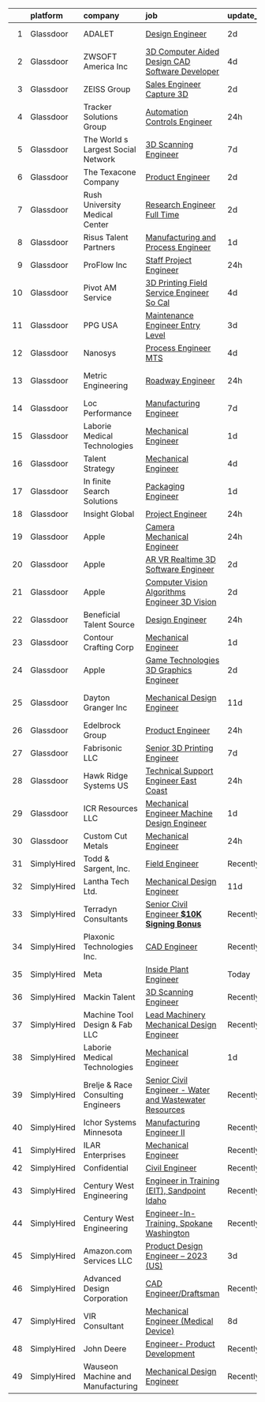 

|    | platform    | company                            | job                                                                                                                                                                                                                                                                                                                                                                                                                                                                                                                                                                                                                                                                                                                                                                                                                                                                                                                                                                                                                                                                                                                                                                                                                                                                                                                                                                                 | update_time   | location             |
|---:|:------------|:-----------------------------------|:------------------------------------------------------------------------------------------------------------------------------------------------------------------------------------------------------------------------------------------------------------------------------------------------------------------------------------------------------------------------------------------------------------------------------------------------------------------------------------------------------------------------------------------------------------------------------------------------------------------------------------------------------------------------------------------------------------------------------------------------------------------------------------------------------------------------------------------------------------------------------------------------------------------------------------------------------------------------------------------------------------------------------------------------------------------------------------------------------------------------------------------------------------------------------------------------------------------------------------------------------------------------------------------------------------------------------------------------------------------------------------|:--------------|:---------------------|
|  1 | Glassdoor   | ADALET                             | [Design Engineer](https://www.glassdoor.com/partner/jobListing.htm?pos=103&ao=1110586&s=58&guid=000001824de652c5adf1db76c1d7fee7&src=GD_JOB_AD&t=SR&vt=w&ea=1&cs=1_0b4ed97e&cb=1659164316787&jobListingId=1008033360708&cpc=C0B823A4600C5955&jrtk=3-0-1g96ucknmi15h801-1g96ucko721a6000-265ec4278ea14f18--6NYlbfkN0CYQsA-nkFEgn4Gd9G2GxgfscHFGOqn1cibGda4cY8TK0o-_KwvGXWom3CkytvT6Lxa3b01h_Um3QtrroBQvpOho7lWCp3VrtXLILujhrHrbmLF3rdBTH9Asi08IR7fs_iW9mCLp9xC2-87PMznPA1tznHhVWRtjgieNyJx6-Hb-cbLTalsqBYAhQS-8kqDswAcmxPBXTQcbWl7E-9KHC6zQ9uEVJibntJyd7-0oyXfoUo6YdBwWRhgA51Cq4guSlSJTXCxC0ecmq6vCnE09Zi71XFSI7Un2bm_TSQADn98s6Fe8mclsf4ZM8BXMc8myAYROGjQkj0MfpGWpfkvlF03pFAOrYDfvzBy5im2kKEZzspLHCwQ9ja9IxZFzKzy8q67_vENAhcInuIMzoV4Ivie5yq6xfHyuSHL7OjBQG8oW0zqGQlVSHWJUa2JzV4CDwP-AhKLxLb9rslqhbs5RXDNLm_Z-LxxIkrLzlCFumGH14rTQbq5zaaK9ExokrK3_oGcE3VFJp72JQ%3D%3D)                                                                                                                                                                                                                                                                                                                                                                                                                                                                                                              | 2d            | Cleveland, OH        |
|  2 | Glassdoor   | ZWSOFT America Inc                 | [3D Computer Aided Design  CAD  Software Developer](https://www.glassdoor.com/partner/jobListing.htm?pos=101&ao=1110586&s=58&guid=000001824de652c5adf1db76c1d7fee7&src=GD_JOB_AD&t=SR&vt=w&ea=1&cs=1_e17e82a7&cb=1659164316786&jobListingId=1008028413603&cpc=F4185FC643A1AEFB&jrtk=3-0-1g96ucknmi15h801-1g96ucko721a6000-7cfc9b44e995e1c8--6NYlbfkN0Al--CnnRAAemIt_jfh57jxz0oZUFSmuvBQtr16jS88RRLe8Ac7oVcsiyg-vicHt85WlGgMjQ3jT_JXQEFEJM2J6WbHKirNqK3Z481xKc2l-WsEBEiFHTKZzwi3TM2D5oDtmy1YCJtTLM5VPw8FD8ycXz93Nw6WVEOhwseukaqVqFM4pURWTwlnC0FcXcD6Ew-oRn_cufm8_nrYkLMww9enUHboet5P5SWl_NZvfULchHPVn1C3fc_4ggHCwx6xKjQ6m3YEUoVLDyXX2uirBnrB0BplVaLek5y4mzYUkdrehR3iCcmOdIp0FEqhtd7xC5MJ4dJloxEmVuEUDxpYlThVq_26ELg6a0yX04Mc80iiN9Dnald99CG0r99R_S-FgqNAgGBISM6iMB9FZhORJebed0JJJbW5Fevp2UMM29JulmLV4oKkA7LI_fzzw0bYdnzDS2qy6DyDDFbXhf-BSWGgbIs8QBaMSsBfVKyPkCsRN-dFKaF9Rj9D5ZPHTAvBgpmAVtbi1AlqBFq-WuVIxxBbXalKpJdOwkN63N4op_WVIA%3D%3D)                                                                                                                                                                                                                                                                                                                                                                                                                                            | 4d            | Melbourne, FL        |
|  3 | Glassdoor   | ZEISS Group                        | [Sales Engineer  Capture 3D](https://www.glassdoor.com/partner/jobListing.htm?pos=104&ao=1110586&s=58&guid=000001824de652c5adf1db76c1d7fee7&src=GD_JOB_AD&t=SR&vt=w&ea=1&cs=1_17b79962&cb=1659164316787&jobListingId=1008033016346&cpc=BCE4811A78D39AF3&jrtk=3-0-1g96ucknmi15h801-1g96ucko721a6000-c7a11ab751d2be88--6NYlbfkN0ABwDUVlT3Pw5qAnq35jQOIcsB_LA26JxM8HdsefTKsTXm_DZ5EExO6OXbcyEoywHf2hanMuYuo4_RLiESn8qYw1FSJtETbY_c0ai1caLk03Meli60Nk1jXNL7JFePVqv8iKrpbyFZLFop36Jk_8NHZnqyvKAd0P8Af4BLibzFsw6_uXbfiTXUDe4H7AzRcQOUyL7UV-vF68gxVIQfM8TrAFdpgpn-tu5wulb5RN_tZdHTivFFZ3mHvaZddRqxMwabTSmvzds4vo5Z6Cjb0PZ5mfaRNYEq5KAtLukUBCU00is2bGvLnkjB-JEYCtkZ6Q1vUe2iIhumUs6SAyNYOlIn-r0sdELBoZtlM7X5J-csxiiLSYNPftdeCoUrfggharPbfreYysgYi5w-HEoEBUFqrIBJdCTQ6n4MiHlj3YTeptxeu4CTu0oWfIk8D0TlxCZ6MumlC1WQDjxmQPeutXjW9Wl-za2PohQcwK3R1IdAw0Wg_irUmPihSLISrE7ckprcQk1G1oMSjLg%3D%3D)                                                                                                                                                                                                                                                                                                                                                                                                                                                                                                   | 2d            | Farmington Hills, MI |
|  4 | Glassdoor   | Tracker Solutions Group            | [Automation Controls Engineer](https://www.glassdoor.com/partner/jobListing.htm?pos=105&ao=1110586&s=58&guid=000001824de652c5adf1db76c1d7fee7&src=GD_JOB_AD&t=SR&vt=w&ea=1&cs=1_2a4b620b&cb=1659164316787&jobListingId=1008038317462&cpc=4E9467AEE1271D89&jrtk=3-0-1g96ucknmi15h801-1g96ucko721a6000-f045efc8972f1fa2--6NYlbfkN0APToHrk7ILONyRglvlT3LJMO76dZGJsKlG8WQjsY8Cq8sfDFa7YMJqlgennNp7qssODOepK27GOMMKK3et8NLgGs9TVzPYVBG9yGo3oDB-O7pqPotYBmXy9G7CZU4jvi-LelBgG8vVoDhJNUn4MGNDOf1P7Tq662bzXIxM-KncPqLTxNTMEkDKJhL8mDXtueunIkaBJwCyfGeND35hjmEJ6hsMLC81MVNwIoHBTfh866xmuKHzIPYzsgArTIgLhHpl-D7uaCEh393PlHI5GDuX-_t2FYhUc3tjX2xcfESBdQlHADPYfGf5B81Q2LzAmUpypHfdqjDqitaLpRz1OH7i5L-MJ0Ef5K0Dd1rz14iydR4VGG9l_PWkLhLmDVOugUj44v-cmyhRjpJe2mZuPntD7q298_1JEp8UTb_Edi-kWA3PYdY2Vd8r1Zi-XcBdSLloJfSn2vf2R7_YIzESLzXgnuyFUKzGqr2z1JlN_AfiyCuuUt7sJyp0ft5uCo5DDnxlJMPKT3AxqA%3D%3D)                                                                                                                                                                                                                                                                                                                                                                                                                                                                                                 | 24h           | Salt Lake City, UT   |
|  5 | Glassdoor   | The World s Largest Social Network | [3D Scanning Engineer](https://www.glassdoor.com/partner/jobListing.htm?pos=119&ao=1110586&s=58&guid=000001824de652c5adf1db76c1d7fee7&src=GD_JOB_AD&t=SR&vt=w&ea=1&cs=1_baa65942&cb=1659164316789&jobListingId=1008023065822&cpc=56C4EA4A1A191A49&jrtk=3-0-1g96ucknmi15h801-1g96ucko721a6000-6cc435a87c3c0daa--6NYlbfkN0DSgjPPcnEdvoK3uuxfISLALE6pB1FR7YSHOr_tSg5_QCn410VK5Ds4bQGcKtrI54-q8qVHujwhabOBMEwColblpMh60w1VfBCAce9Kr7eBQmkpmn9ksFk8463gmd_nmXw6lC45-sRD_aQlpglFWkf6yPchBxtg6qW3R5odXHDvquYim2hDaLn7otaYFYClCHzNGwSRqQHevYJptRa3P3BTDz3rdwjijyXBkwfMrCCuRTY-EFyooFGFq5Uh8de7ODOwqhoJTNy75SyRH8NLDFptMvX_6-V59uGi2nsJs2gQf28dAsA839pY75cc2kLeisZi4vUuVd1qt_bPnfHgrdtKggAgpX5SZpZnJd9AJGuSmv0JyVAkIJWPl6XxPeoFY_Pk6bsbvLGjeP99_fuTDlkYiatYKftNlU82aIai434I5zOj3zYPg3fWkamxqetnu-zT-aFNubyzB_jwW1FCUQ8r-oxVQ7TQjgZgvGrkVmg2qtpN8xhthdPs99_fK-OEBaJcb0fPVpNV1LjHVlybse-rLqPkDpUOhyjPHGKbOTpMn8bO81bweXNjt879lb7_WaRv8c_d6Z4BkQ%3D%3D)                                                                                                                                                                                                                                                                                                                                                                                                                                         | 7d            | Redmond, WA          |
|  6 | Glassdoor   | The Texacone Company               | [Product Engineer](https://www.glassdoor.com/partner/jobListing.htm?pos=115&ao=1110586&s=58&guid=000001824de652c5adf1db76c1d7fee7&src=GD_JOB_AD&t=SR&vt=w&ea=1&cs=1_1d4e5833&cb=1659164316788&jobListingId=1008032851549&cpc=6BBECBC74F3AC36E&jrtk=3-0-1g96ucknmi15h801-1g96ucko721a6000-87a2b99ad9982fd7--6NYlbfkN0Dx3r3E47sSe5bB3PIy1uzBZvlB7xy2NhfhZMlxQTsxrEt812ZvUaCFULztiUu9atnSYkxPWu4yDso7a6ZEAzzJMpAEAR53_YgTvtz8sNal69uSdeWt-HwtTZDGXjCCKq_ZCcB-dBfBOnmGbMaiL2NRoD_T2td67QdfNxsEBFuhR1riF-pMqEUi2f3Zu-IN3PzlEwP3RFMk_7mPRj5wQswve5wS7r0145NRjKzc434pOaAEBnWQU8E0VfuynRZKtcT64TW897QWuuHgPw4y-OA9rPwwm4M7rwxl8zrNV25NB0rwo5mGBwyGim_D0lZihbYCxE8tQdcj7vAUZ_MaHLVpxiUtfZ4heOwKWIXBBG27Z-XBTorf-UAWiZUOnRCBdnqw0liTFRdH5Ir8bJryQPn9VTLr5k6WpHoEZv4mKo6fbvjWFFbds22H1LgjvEg2wJi9vAThCFmdMJiaK6_-P19CIf9BL0ba6Tp7LBiPYjiloqOWd_BYM_wE)                                                                                                                                                                                                                                                                                                                                                                                                                                                                                                                                         | 2d            | Mesquite, TX         |
|  7 | Glassdoor   | Rush University Medical Center     | [Research Engineer   Full Time](https://www.glassdoor.com/partner/jobListing.htm?pos=127&ao=1110586&s=58&guid=000001824de652c5adf1db76c1d7fee7&src=GD_JOB_AD&t=SR&vt=w&cs=1_d54fdf21&cb=1659164316790&jobListingId=1008032487362&cpc=F41FEAB56D215062&jrtk=3-0-1g96ucknmi15h801-1g96ucko721a6000-544c5c0098c528f1--6NYlbfkN0CeQENVeD1xb-pVmNrGCMDp_MMlBtAVJorIuP3ubVomLirrlbAWFdyffA6xXgTbWpWaEjrmCXTYOAlVSZKNAnkQhqYjYCxW5C0VU6sl-s1UnjD3sGZdLnF2ebSnax6ExsXUNrZXoiqPtr7jyTaH0AR3KuU66xYAMItdMtqriEvmKPoeS743KzPmeV3CEuISoJvAlI471nIgfyqxZ7LYoilso3K7Xa0O_NHrHnid_65ZZ8xFhb-4hAR8I-OB-_73_oss_iO-8EQHSzYGrY0xrId-xdqL_Y5q6fYuY-iZcXFbJIhptxWKxiF65ezq6V0I00oUbBp2tvohiXBQ2InTH0bsxMS_3sO5tRArnY-IsQ2vvWnFx2Jass1dlSchUUkJZhZVJufuFmDVhk5DidShAYkntsNYEoN2HaumOpYwonT7OfbW_h_KZyIcII8EaPR--tIloa9trZnJ1kCf-c7_0TzYJeo8VAiOlwLizvbueS9VnJvunF4GnB782JzFghFnzvskIlOYwaq9tfQmu3fXPxLalrsvu8CAFNJ4wBdhF3IcRxYdERKF4LiZZEcyx-Web10EkWJv51ZOJQl96GEecYWqdPfPfzpg2oN-pmI8bzjsnc6RChy-zyORpz59tpwQtr4pRWgksNCd7ul9AwAqTh1PjR4siS_Yu3E0_1kD-f7ld78qoZJVEspn7O3borku4zueGa0VnXlQRcTlsXSsl9SluKZcxJjEI71XZAmM9jnuybQ9-PhHJDWYyysbOOaYvJuM7rsr4BTaydGLEOpAXrhBZVWeZXNPQC-I6p7b_4wtOvL2DVPzxnjSXX2MKVbXva8RIDl8O4shiDzpBcWa2UaiB2b9oJIKlUvLUEo3j4RkJgb0D6Lb-X2I2LKO4BGk2USeYZUliZ6wQwte-O-7haIM)                                                                                                 | 2d            | Chicago, IL          |
|  8 | Glassdoor   | Risus Talent Partners              | [Manufacturing and Process Engineer](https://www.glassdoor.com/partner/jobListing.htm?pos=125&ao=1110586&s=58&guid=000001824de652c5adf1db76c1d7fee7&src=GD_JOB_AD&t=SR&vt=w&ea=1&cs=1_9630bd42&cb=1659164316790&jobListingId=1008035848690&cpc=BAB9AA3F436D8911&jrtk=3-0-1g96ucknmi15h801-1g96ucko721a6000-aa2604325e2a1e76--6NYlbfkN0CHnyyJFIsURLvOQKng8_kyBkAGTJlrUexoetxm0DHEUwd_MYjpGsZql7ZTxQrqZFvoXp-ruLfvgYt_-PV1lX8uQISQrc4-pcCjwkeMVk4Nlg_99u3f8B9NEHSuQpUu_hoqdY6_lKPZosCV4xGIUQisMXTVIFjgU0p0T9iBDH1PLURyWUeUzTMUJkORnJalB6jzhj3Q3Rt5oLTjtwFq9n3JFscEFOlkJhdZb7WzkjGtH6-86OskrgcAMjjvmfcxQ0XdfVxbEa8P1ld5f5qhY68q9ERjz6uCI3VMvg1v_eO8wmQ77WD8rtMhm1zFpyuZN95zTZ6I8unvY3lJchgePW1avzIbWnjnsyKlsa7HA__C8KU3niJhGNpaPprjbytb0WkemYpRU9EFs0UnGhORNmYQwmH36Ty16MiCzpJiSiFT8UfFKEOuWtB3KP8lPf2p5vh6WBgDijSMl5S7aImaB6tXcnKUu3QbhJvcJkQueon6iBCND2fSywZf9B1iX1HJM_ffdq75ft4mrA%3D%3D)                                                                                                                                                                                                                                                                                                                                                                                                                                                                                           | 1d            | Riverside, CA        |
|  9 | Glassdoor   | ProFlow  Inc                       | [Staff Project Engineer](https://www.glassdoor.com/partner/jobListing.htm?pos=108&ao=1110586&s=58&guid=000001824de652c5adf1db76c1d7fee7&src=GD_JOB_AD&t=SR&vt=w&ea=1&cs=1_c547a286&cb=1659164316787&jobListingId=1008038181525&cpc=01C0F35AFA5AA31B&jrtk=3-0-1g96ucknmi15h801-1g96ucko721a6000-4f6b31b77e9442d9--6NYlbfkN0ACu_hgM4mYOpGjE6TXudS1eLEYdlotK5aSiNrSIRlNjrOhnyvEHI4wUtKGMjhJ_VA4qszTA2OIF2D5o-LxQeOUfeVAR5mBz1IUAmfWnUOnzc3MgG85KdQF12sltYxm_tQPgDr1AJYMBd28NN1rAFGi8aYj4Bbn4i4aBBTTn4lP4cFXVg97_i9XKJzX1PRAar-owR5McLEUwV7P7lCZ642S5X-b0v2qtcosxh9OL4NGPGAV6I-O3Ohm8wokJjMuLI4-S8gcOsHZaxAfZdBoq9ozss3qPkISzWeo7SxkRUsSpZecNDzUPpK3Jr9vnYYh2SNrFr6jhdJoMYojviYtD2XEDZhlU4UTXUHvfNSOXUEUTKqRwu0GeLPbnEr5B9ERRleiPOFhctFRO-7lkiJYn6BE4wf0ixRjPWDlZM53YlcTCgLGXPKxkxOKH0QzTKHK117FCQJM_ZgmiB6PzAqqylKuaoZ8ezhekjcKuo7hrWfTsgUNgl8RyaxvcuhZ4R9PP4bM5dTiWR4i4g%3D%3D)                                                                                                                                                                                                                                                                                                                                                                                                                                                                                                       | 24h           | North Haven, CT      |
| 10 | Glassdoor   | Pivot AM Service                   | [3D Printing Field Service Engineer   So Cal](https://www.glassdoor.com/partner/jobListing.htm?pos=107&ao=1110586&s=58&guid=000001824de652c5adf1db76c1d7fee7&src=GD_JOB_AD&t=SR&vt=w&ea=1&cs=1_6cebf36d&cb=1659164316787&jobListingId=1008028211108&cpc=022796DF6CE1C9E6&jrtk=3-0-1g96ucknmi15h801-1g96ucko721a6000-d56e19ebf4c2b80f--6NYlbfkN0CbX9TDMZUUYUADwaBp8_hVx-p1QOZgnaSDYdV2Hdg3hY3eGVBGJZy7o9qRa1EpFzqspJ2n1WVgzAYJyctEqTfv9C4rL6ggNyCrst5sCpwQQsQa89rZGukuYe4HlIM7j-fCrY2_LgGLKRZADKihUeHHBQ57eR-9eaBZK-eik2bBB6bchrqW9XhBfB7c77g2R0ZgHzpNBrMAiSRrfvlShs3C95Ai1b6N1KibSrt-h2TH87GsgPqsxLqbshQ0kgfHT6ryA7UnahwLKP-DNlfA6JTdDZVbt7AbkVWhWubvk2CLpiOeUGXxRnFyo2yxeUjhoqmS8ArQ8Zt85aI3FT-JDIrUL184wvZFCl7jTnpHg7DLIZGHUR_oJzBcgHl3XXRBCjk9TmGiui8g3ZYwOn3e9D7Qb2vnHbRc_iSl-GiI--RvDqAZ9KIC8bh-lJjPOQMdRZL0gg2evzK-dMy8lNwrCqK7EeNg51bNK-ylJohNfpNIPOTk1Xfn8-AFZDPBeS5vO5vcFv7hVS_C3ebgBNgX_0S2qyN9_NM-bfk%3D)                                                                                                                                                                                                                                                                                                                                                                                                                                                                | 4d            | California           |
| 11 | Glassdoor   | PPG   USA                          | [Maintenance Engineer   Entry Level](https://www.glassdoor.com/partner/jobListing.htm?pos=123&ao=1110586&s=58&guid=000001824de652c5adf1db76c1d7fee7&src=GD_JOB_AD&t=SR&vt=w&cs=1_aa897d6a&cb=1659164316790&jobListingId=1008031968937&cpc=F41FEAB56D215062&jrtk=3-0-1g96ucknmi15h801-1g96ucko721a6000-1abbeb293c7129c6--6NYlbfkN0BuW-4uMiXQtWOSCg7sCKb3uyohF5uGn81NN-eD-IEXAVYXzNK44Beog2dYhBJeLT0TYgfaEF-loYzWmmwFCTNVesg1bDahDEoP6P_NmmF5EnM1d6W4Fjh--4D6y8JgPw2dYtof0aiuUkwCfiYUlt0Q35c_yw-2EFLvIrgJMtXbKdFQdG4WSIbm_MLQpqGRCSeAu7PeubqCV9LjaW-baijAuRugmPCCKNZTmUCXQJAFubcsfI9Dw8nt7AEoy_8iAxI0O0kxSs9lTdk-7SfNoZkXZKKqdnlLmq-KHgAuYM6LUfjgvXHlPSFRwb9dekp9nGFYC2S-ICZ9n1pBVOb43VWibdaQEOZCMtwkK9SAlzGEoX-cfI_2J10EzwMJy7SxLovRID88JkKHA3oK3RDSWxCDJhX-2HU3KdAxtqQaWYi430l89Qv3LJ8LPZNhQy7pSR2siAAE7pkVIynSX1Tq0GObKbbq8pMPrHe93AQSYsnazvBZIJWQy8oxNUC6lRJmFFfQ71g2IwrgWtk8Imaz9vYRzSTN0jYkemvTHvzc6ocPbHUG1dS2Sy3dnZ0hwh2l5ZPLDVrbqer9ccepSJz7KAAFTcFjGIqF3QtXhXE9B_2KsjC1yZirD2PnK1q32R3Nq65UjTVpaF2VfwoSEyo8t9htoeX88LgljvDq6N1jjb_BUEQirpb10Zdsd3P6hqnhBlBYeSuuNh7tKnE1v-o3QaE7Ikn0gGAfTv4%3D)                                                                                                                                                                                                                                                                              | 3d            | Grand Prairie, TX    |
| 12 | Glassdoor   | Nanosys                            | [Process Engineer  MTS ](https://www.glassdoor.com/partner/jobListing.htm?pos=113&ao=1110586&s=58&guid=000001824de652c5adf1db76c1d7fee7&src=GD_JOB_AD&t=SR&vt=w&ea=1&cs=1_0b921d1d&cb=1659164316788&jobListingId=1008028603019&cpc=87A0A889578C8297&jrtk=3-0-1g96ucknmi15h801-1g96ucko721a6000-186185b2c97b8361--6NYlbfkN0D5EoDI19pzLD_ZoAvoqM1-O9qeTV9KvYbDAr1-bMzVcQf2IFddxPxdrEziz4LuDaiIcfRoBU0tmBQuLQhj5xDMLXhTbKn3Z4Kjle6pS0DvF1aTvxNaIvkmpqC9qQVEb7yf3Y5jFj839j7KTUU5Z0-pTZ1fPTr2hM33R3AMVFgy3ZE-0oRs301dp1JJqnGPDrB03QT3tTr3KOpIZs9K1QcnN68oh6aWA_DCd-bpi5nkPn8M4YAOYbCRV70by5viFThNt-V8I_WfNLtS8miUNFdzNS6U1mj1y-lQx3RvYXmkdzq2f-Wr_YZbR2TCiXTzS3kJ0y1LFis-VdbsaL0RvG2GktVApbm055eED9jWq4m06YCGr4KiLUokqJE92kc5rtuen0xsMSo2rNy0aXvWJQLegaX9h67hKXukoaoTs4L-BgY-EDKXajNZuJla-kREYP3xHwFERq0WCU5i_NuzV7k6mTSrnQY-p9Y1vLlRjXQd4F6ksd0JHhjGV3sCKPH_tvU%3D)                                                                                                                                                                                                                                                                                                                                                                                                                                                                                                                     | 4d            | Sunnyvale, CA        |
| 13 | Glassdoor   | Metric Engineering                 | [Roadway Engineer](https://www.glassdoor.com/partner/jobListing.htm?pos=114&ao=1110586&s=58&guid=000001824de652c5adf1db76c1d7fee7&src=GD_JOB_AD&t=SR&vt=w&cs=1_8fc5900d&cb=1659164316788&jobListingId=1008037753836&cpc=A0032DE20586B9BD&jrtk=3-0-1g96ucknmi15h801-1g96ucko721a6000-bb5bb480fc1d7e8c--6NYlbfkN0DidxVwgmOe-ABwagrwZJDiR9WGDyPDKLtKUy7pDlbvGqfu7kTIgyxCz8c2hkO5IO_O4hD6XrCO-4xXJN_vrLBKiGkvtXFdPz7x9GyL4wv2VN14zyG8-1DK7pnBGP1NnHDNOFXC3xpoLTrPat5icpzEVNS8-ersYz_UFgIV68HOaqnJhYlIAHEztekNWBNZi6Z9y0BeGXTGSjqLy19WbutcBeNrgIxZnrWr_4Us-qOIs6tWgvwWrNZxCgja-Tu-iMtUPDzw2u9SxiojCyMYSb02RK3eFw-vWtZt42FR82iWNVLZ0-WIrPVoxAfzzoGjUiaDgaYC3ZOpSBYSjHKb6NPCCA2CTViBgNeNFf7AJ-_Jq75XQN3BdGZhZGYtqHSugVVNmqGv9xKFWSeptHcGZkMOPkGvC41tS36c5OlNkvSMy_66WC2PAbYU_jh7PP_GrKtUBEwKhkW-CEngVeYX4pWOA3fAWA-yFXOwPHI9LXXO7jsmzuforpAuTyO9dvfdrkRPZPg9b3EJ-wDZta_3TybhPnRKo9ckb5vl8o7lHheVdaC0BfYIaqwDm44ybSgi1N4%3D)                                                                                                                                                                                                                                                                                                                                                                                                                                                                | 24h           | Fort Lauderdale, FL  |
| 14 | Glassdoor   | Loc Performance                    | [Manufacturing Engineer](https://www.glassdoor.com/partner/jobListing.htm?pos=122&ao=1110586&s=58&guid=000001824de652c5adf1db76c1d7fee7&src=GD_JOB_AD&t=SR&vt=w&ea=1&cs=1_38dc3bac&cb=1659164316790&jobListingId=1008023126899&cpc=A0637F14311B9419&jrtk=3-0-1g96ucknmi15h801-1g96ucko721a6000-6a31b31c0fb993ba--6NYlbfkN0CXFzX8TmKuW4EePu0vduPlIFChs1HDn4_oIKIQo6j86gDIp71zCryASVzwQZSGTGHpRkJYQfpH16EIY316tj9Igdi07TxojzbGrZ2v0BeQGW4Im3DTAGKUq8BLUCohxq3jgzQ9sQvGjXQbEqkG6bYrF1zq_uzsCMF6ptsmgysRT8XFHREWTwuiz9yNXK8IxT7_XHVQVABmUpuD10_7obcLU6FfXes5ohHFacpTc97IJGoxBXF6TcY5w-U9k8UiTWPXtW-P4H4xhfJHRdUd-mvFfEIkkEJkcnJzbmCzrzxnQS7o66PB6E2EWR996b1CXtgPzurfrZyKO3aS4qCGSMS8HN8lp4yxv208t7BqfouEHxG5ySHhDXm9Ju0ZNPwYTAyHpxKXu4MYad2I4Ye_SU21Rd2GLcFOGUHvom45SfLunZDR-uiyTwFbaUmdkPRkC6o02C_cjcm7fkKMMbXh37Jk9Hmw9DJg34dZVEzMxBE4dtK6tUMswyJLSu2TABIyFHw%3D)                                                                                                                                                                                                                                                                                                                                                                                                                                                                                                                     | 7d            | Plymouth, MI         |
| 15 | Glassdoor   | Laborie Medical Technologies       | [Mechanical Engineer](https://www.glassdoor.com/partner/jobListing.htm?pos=111&ao=1110586&s=58&guid=000001824de652c5adf1db76c1d7fee7&src=GD_JOB_AD&t=SR&vt=w&ea=1&cs=1_98201680&cb=1659164316788&jobListingId=1008035622002&cpc=723ADC3DFE402989&jrtk=3-0-1g96ucknmi15h801-1g96ucko721a6000-490aa010c44a94ed--6NYlbfkN0D7U-oomUUZHjKa67t49-i8T5ylJ5hFrWTddhLMMgg8doEfj1Z685xBsPTTPudgbRm3FlTPDQtlBU2MV2-yDsk7wnTLVostI04TvoFxZRnCTY_tfq8IqTVkcD-aTn3bEg2jL5EiljivgVlFjverJVS1R80em2uVnP44HdKWOjqpS92QwZ7gIKOSvfn7_CNnwMv-xNbf2WmBMmZPIjXCe_ZDT9Fgbi41cPQMytMm2lOy_40q4TUNRoddtMrAqv6TDiBOSR_fetul-cLxXz_IYyaVjR1rZVSQZVcjile5CfoXrgCLsismfV8LvKWBJx_MHUeCTCk_iDiKAzbql-4OT3YjlqoJhglqWltu5FByJ20ElsI-IrlNRkTLoMCF6E_W0ewmyWe797hmvWT4anISi6ymqfdMfO6aWaYS7ppZ9sD3e1WKlD1X0ODMKFxhMd-O3eKA-E3jky22KksGPJ28G253YsEr-P93fEvoLPMPyKAwe4qTy7T77Lwh3Bd9_xdxRfA%3D)                                                                                                                                                                                                                                                                                                                                                                                                                                                                                                                        | 1d            | Remote               |
| 16 | Glassdoor   | Talent Strategy                    | [Mechanical Engineer](https://www.glassdoor.com/partner/jobListing.htm?pos=118&ao=1110586&s=58&guid=000001824de652c5adf1db76c1d7fee7&src=GD_JOB_AD&t=SR&vt=w&ea=1&cs=1_0754c68d&cb=1659164316789&jobListingId=1008028409976&cpc=8795CF9063CD573D&jrtk=3-0-1g96ucknmi15h801-1g96ucko721a6000-931efef301620746--6NYlbfkN0BCOpYIKuumQ_Uy_OYh0Ev10okaePikfGeAKZFFiMuRZHCL7K2ltfYdKLVzUjmbHadi1LesVhfSunk6A4E_YsP_iyx_kPSDR68t3vI-tkYvCEnqNtKxbmLoiAfnwLGZw-V7KgHEjKKEAlbHB6bEo-DUyg5SCCcRToV_z7O0dln7Gi12brjVtqvPdj6AezgNx3Og8eZlpAuNzGx68gbU85TW2wjCMKN3qNAurddMZdjZravfbWZtMXVmpy86xVWPeNFXADHQoHD0V-PN_t9AvitLBCCNzUwNBBYi0Lhnixp6BlkLt2TNFsf8SRQr6BHPAXCke1LA4pnrvfxvFYBavjY2yyteKMvnf3ndxNZiH4qBDt2uLU1EQzhMGjl8s9UM4VndyLFgZQ2phJVR3h1rLd0IM0BZTn0DO6PNkzS_fTk8D3uQP6joxPZcjpriyWT5Qh4OD-b5STzpLPd1TpR2cB9zIX12S29uPLNs7lMVFrSYPo16YCwP2I_uAKXQNSfnP6JKIOocjP2Pytu3r8DsEJS-uYdXhY1d52U%3D)                                                                                                                                                                                                                                                                                                                                                                                                                                                                                        | 4d            | Holland, MI          |
| 17 | Glassdoor   | In finite Search Solutions         | [Packaging Engineer](https://www.glassdoor.com/partner/jobListing.htm?pos=121&ao=1110586&s=58&guid=000001824de652c5adf1db76c1d7fee7&src=GD_JOB_AD&t=SR&vt=w&ea=1&cs=1_daf5cf4b&cb=1659164316789&jobListingId=1008035309011&cpc=40021B6B9FB64F38&jrtk=3-0-1g96ucknmi15h801-1g96ucko721a6000-054eac5b89847cb7--6NYlbfkN0AUIe0AXy3vvRx72gvz3infvZMMcgay0he616Up7mDLTxo5r9PRfj5yaw6_Nz86h3amO016buUi8ViJcU4PipmlG-ls7qZ4OAUPH3MruMkA0fHjU2JwnDBbxnFGzujsBeFrX4sUlLnOUOl7XKMS504e5mSoK0FDjbNWQ97shJ097Wtz_tLynaMNjiUH8ows0xEMcd2zlYbA9yS-JTCG6ss3ofmWCkYajzNGRTe87B0nhhdmgXzgZ4FSEOeu1pGKcS_pJEWs2KoNORzRYUFUmIZH639qsgiNV0sYafu9pWVXU7OFi7IH_fxqpmiHCNNQK9NN9UKW_VUZ9qf0ptGnd0S3tpxDUjnVDDVyJbgT0m0xNUPNtnURrEE8a8kFBgJZIf39e9uC7AcIe9j6KjKbI7Vu65MuKc7MQANA82f7ETHpMcczYx5X-l8eBB-37NA7VdYv6Z4gLm8SYs_qNvkQuckypLqYmBeY5pN3npu5kG9DwNrqyDOx6hZqDUaMwh2xZ0CX9nYrzB9GN8WkTCB7VMVM)                                                                                                                                                                                                                                                                                                                                                                                                                                                                                                       | 1d            | Streetsboro, OH      |
| 18 | Glassdoor   | Insight Global                     | [Project Engineer](https://www.glassdoor.com/partner/jobListing.htm?pos=129&ao=1110586&s=58&guid=000001824de652c5adf1db76c1d7fee7&src=GD_JOB_AD&t=SR&vt=w&ea=1&cs=1_3adbfd09&cb=1659164316791&jobListingId=1008038044940&cpc=AF770993EC679D41&jrtk=3-0-1g96ucknmi15h801-1g96ucko721a6000-ab0684944f98e488--6NYlbfkN0BKkHZu3wF05EeDimN_p6sYpKCMArvwa95YdH7UpkaBCkTAlOdu2lVgZ5yts_CGftiV3Q1FVttKaLZFNfEiuPxvVFvplmqI9d4_uGFDJLHeg9nRmNYE5Ef8O1Ub5oQuKGwiQjD6ZDAPijD4gb-RK_1_FWgOcXr8SWQJOUXze7iFyGjm4A8cEWNSx8J9BTcK-dPK9yslM4bLzVhid9INdctoKtX_JzC71RlP0vFeAGyt81IalZC9RA9htC2_2idegsmDfrXfNf3J0qJiLBLJK9-j1MEJIOsWJdgK5PQgMQ78xQLhkv8ewcR--saFqDbzXtBeEGRhl23uYz5INAzvlSBgEab5PTUPj1TPJiWoxn3l4AUgV5R3GmudUSwlkH1y0qLYJ4qzJOyWdQ7S9hgFNLUCdlYWaPJMhw61R0Xzpx8KHj6EoFHnZqEsAwm5gmVct3VwB7TwJCQskFRf1MXZ9aTncp9Zah6-SKazeBYOuWxOuSf9BWQz41P91ZPug6iQPpjoJzL6Q5qU89mrC05heFNw)                                                                                                                                                                                                                                                                                                                                                                                                                                                                                                         | 24h           | Reston, VA           |
| 19 | Glassdoor   | Apple                              | [Camera Mechanical Engineer](https://www.glassdoor.com/partner/jobListing.htm?pos=126&ao=1110586&s=58&guid=000001824de652c5adf1db76c1d7fee7&src=GD_JOB_AD&t=SR&vt=w&cs=1_f06354fc&cb=1659164316790&jobListingId=1008037969750&cpc=F4EED0218A761C36&jrtk=3-0-1g96ucknmi15h801-1g96ucko721a6000-b1e8613e7cc9ab9a--6NYlbfkN0BvKrLyj5gPmtZO9T8euul8TCxuuKNOtzRJOomxnwSEodTz2Bc-sPZl8WPllYOnI2ipY-kHOrJZRWrlDIWg-HIDdMEGaIyMRmatw11qehuvQvP7uHglJSPRVra2JNbhqbdcelUDBscZsD-ll6EE9Be0JgjifQtBlLYakcTpiwA_PMo3DzBoNMi07o6wci-dpnH1FL3b0BDqolymqmhizUczWmkkoHtnFCJuMX8U26rmrMSFG9FfY36NwTubP86t5DUPtlZTu2o5P3jM71NaELFfHnBEbuAd1mOKr6AAGxNjyx3MTL3--20iHDhPedk6mNXMxfS2urwV2QG0v9lFQhOoMHyya5JiB7Q7hO5gvmDxXAX_YlloiEle7Rlc7GdAm4tgcR2zLs-OArFQCS54ZT9otROvaVoaviIzUg6W9DXvGDlQ530naZ1hvaYJEcFoxyGoH5MYeYI8kdmOWHCcTn1B6TKcSnTCskUis4thTEvi05ZNBsLq6WHkJVmHvLfi7wFPDpzFlXZgKOehDBmE8BjcM5GxTv8mZAo_V7on5_HcTPbBFr6Y5L8fak5EBXYO_N44VGolTCMoMeF0WGc5rCdORoaPKtPosDyxHLixS971aG8cuJ5ZsrFrx19af7zd83f5t-BPD7V-10Al2-qcmtF6hEfUP_INUz_jFAgOkk1Q9ph0nv1S81cdtTUQQU_asOf83wy2ASHe-vdIW1QaTAdob5EzfSNzmA7SIH0JBE0vmBoNa9Y4AKelG9KUgnQr6gf787slw4zapNa4xyKdKwrEk7NgjK763KcU2g2KyKnyBp0gGlWtrfISUr2jtPH0rgEQ3wF0iCbw7RdAy0NgPqAJFqL6siM5Njrl1jrPM3T3KNCyL71DkPltIlI6lrK1cBic6sLTWvh5ryI9DEAOvuHS05NjK68ppR77VW3IIjcQ2KRM6Q4wtem9vpjQ8RzSqQU%3D)                                                      | 24h           | San Diego, CA        |
| 20 | Glassdoor   | Apple                              | [AR VR Realtime 3D Software Engineer](https://www.glassdoor.com/partner/jobListing.htm?pos=124&ao=1110586&s=58&guid=000001824de652c5adf1db76c1d7fee7&src=GD_JOB_AD&t=SR&vt=w&cs=1_5c7d51f8&cb=1659164316790&jobListingId=1008034378580&cpc=A65DF3A704A48F9B&jrtk=3-0-1g96ucknmi15h801-1g96ucko721a6000-644d8e4a09efbd51--6NYlbfkN0BvKrLyj5gPmtZO9T8euul8TCxuuKNOtzRJOomxnwSEodTz2Bc-sPZlPHrT5BCwu4Qz17g7sQfw8voyqSVMQGJXsFP7gUsMR9S7UUXoL3On4CK0GML46GfP0nbpoRmVWM-StjR3DI9iqk9PskZdukFY_WQTiS2_Xyne0C3_CyWufFLY8tP2TCKUBiMNGqckoq82R99QGFIZAF9_qRW-siTOSqEvLbpuoDnDlytNq4AU2aHhM5sk66ViacWwaKC2VvCxXXAUoj4Z6Sz6kDDTiEgb6IBJnJeV2dbsmV721Ik_1XwWPlbZnOb3fx_1mWssZx5qi4e2kkZTGvJy7PiB_2xjlE3o2-AI5upNO0of3gXvJiP2rVKJJmpBZPnFOjybr8SoVxnt18wctq4SIbWXlK8pUN28xhAwNWIS98CWomYchzKyxaQDWhRZc_wQCDv4fxwxzy2IpyAtj_C2659_kWHsN5oNIqRu4w4ViODiQG_y2tk3thxjxmSq9POZkYYydxOTEsZw4knU7FZdKmDABCXGxIsIkuYy_WHaHuF3PDmBXjHAUunWbGKd6ZY4BnGuKgQmKY2gjthwPi8cQlA25DyoVlzrQiRqseHByMgKNEDohjrWk58SLTg6qrF11RP2hc20uY5gNV1ze-BZdEEgTFYbGf7qNoD8sDdUwvvjTZT9f7kXQ0GXAbUz8Qywhz6PBwIfm4-8mVCacvYUOpPm6zIUxwc9F6jg39Ogf0R-nuY-cusOBzxFdWIsBF5YgjqWAJiSPLVBRzxC99zfiIQ0fs6emzGuNl4LYe8j6parkU8q6FQ4ZgS7pTqJjTkdA3CZZ_luIdUOax4IQki_GmoQeyQBpjzBavPhDEg6W-G51TSPFWOW2Te0NIpQJx1YnucSLx-eT9HhSNUmAkUeWK8KDbfC4A75ql51IgJZnTZ6lzQNqCJU_TLAtTK4qmzpgXMBc1Xb1VMpRSOe-dm9yRIDgO1U)                           | 2d            | Boulder, CO          |
| 21 | Glassdoor   | Apple                              | [Computer Vision Algorithms Engineer   3D Vision](https://www.glassdoor.com/partner/jobListing.htm?pos=128&ao=1110586&s=58&guid=000001824de652c5adf1db76c1d7fee7&src=GD_JOB_AD&t=SR&vt=w&cs=1_de31ad3f&cb=1659164316790&jobListingId=1008032497224&cpc=F41FEAB56D215062&jrtk=3-0-1g96ucknmi15h801-1g96ucko721a6000-29a0fa03586e980b--6NYlbfkN0BvKrLyj5gPmtZO9T8euul8TCxuuKNOtzRJOomxnwSEodTz2Bc-sPZlz8WNnvX-SLkof1Gh-PTYbtuZT_lc32FSBtBL4_1JirZvruoDtRgwKar30VS_jVdHLL3-Go_ZqPXWz2yDaW6GC6u2gqcebhqz9WXJPhUYTjnl83Am0AG9uMAZcbn8cf4CHIMBrmDFBIBWAtOX_FIIuAq5-72Bi5cCWpyrAH7FI2BVpdgLOm41wrugoEk5G-WnezO__LTtH_BJV2oDZWXMZC87AZBI6wxisyUpUKPnBYYg-P9F32we2Cb6qGsQd4vydloPpkzyqEGYGoCEPyAmR0rQiCvmRg-GPOdi7T2hDUrpdzWni2RVL8dbJNJ7KmcDb_M_Kssm93ALgzwjLWyrONLWPPaZ-Bh5KeWQcwBBWDv10GlBfyzr3mbv2DiTHjE6Zjs1b3FN3RYiND44aD_iuDMWcmFb075HDLX9a15-nv9jOuy5uDqHejbrvnP0YTSQT8Un_CP0Xqa40QzBGe9oYTkZAgilS_EszErYi6kl0P-yQ0SOne_szItK_J0fsaCnUMO8QZrK94BzSIApiQP2t6APKtHsb_M1VFv9h1yRX3bLp3ztFzHJeb9SDzYqh9ZX26lgm5e3IvPRjYyPj8mpMHXbIByQxIZxjRrY-ZxlvNhBEqRo0-7uaptFuEDe6jGrI1Q6wZIpxecaRY8fwMp8PsIBNJTGBxotfmrH7RB0qRUMjwKCk0L3ngVKwXlSAy2Zfg3Y3xB9Y_XCe_hv1jq7FXIL0fIUEWUqH_6ALgWZMEhfj-zjA1rw8op38wVMBINcqvVnob34CLOzCpFnmOyxGZAVioYy5N0TPwVoRJWiuYcY-keZbitg06RlFnt4_8FQKIK1yxRGAf3qt-cCvspoxA_adubCISmewxvvtfzaarIzkITi4iNVgHxPRMGrNt-OZRAkQLKNAN056NSWLoyC7zMi3FRdy5CMMoG78RUzFNE%3D) | 2d            | Seattle, WA          |
| 22 | Glassdoor   | Beneficial Talent Source           | [Design Engineer](https://www.glassdoor.com/partner/jobListing.htm?pos=130&ao=1110586&s=58&guid=000001824de652c5adf1db76c1d7fee7&src=GD_JOB_AD&t=SR&vt=w&ea=1&cs=1_61d0ec12&cb=1659164316791&jobListingId=1008038776551&cpc=C891152315FA1AD8&jrtk=3-0-1g96ucknmi15h801-1g96ucko721a6000-d3fd56d854b12100--6NYlbfkN0AuhMS17X8qDQgSFY53OCYF05qBxLRTaploO0eM6EHxbaQUKNnYp8slaIx7hJrW9lvxUNMv0psAmAX9xjJWKQyM0An_e_O7ekY_L66gZAf4YoLzn53zi7uh6BDB4VULuisdmQQHadVYDhPLspI4-_4mx7lqw1amtD2gfw5PSZEcv0cNquxtu5XnGDSae5_cXHtnGpU4cMEq34SPeHgLCVBM5wNfQYB-bjAopZCO9ArxWRE0-1Vx424MnKWyznIcte68IWryu7HmNXm8kHsFO_0XxrpTb52dR255a56ZXqx-Ra2v3k0cyl_i1fFa2_6PR3PebOEqYz0M3gKEhdVykMrLbQu_wtNffR9NAbz0IIn9-i0XYQsCxaaP4vKcrM9qNFGWCWDdnDm4IIGo25moylpeE77n4I8MPsuTY85F1c6jvXizeHrLfPH4_NiqNkCkr4de3Wgjaa2rfuQnLRUNu-TAZ6mhNNjeM9_U1Hw1HDVfmKAIM9LVC3BBDiMCZwM14f3bfepqvGE4Tr9agmM_H-AxBt_8LBe-YmqApj6RT1aFC_Bl2Drp65unNbX6FAkejTI%3D)                                                                                                                                                                                                                                                                                                                                                                                                                                                            | 24h           | Dayton, OH           |
| 23 | Glassdoor   | Contour Crafting Corp              | [Mechanical Engineer](https://www.glassdoor.com/partner/jobListing.htm?pos=112&ao=1110586&s=58&guid=000001824de652c5adf1db76c1d7fee7&src=GD_JOB_AD&t=SR&vt=w&ea=1&cs=1_cc2cd286&cb=1659164316788&jobListingId=1008035986706&cpc=BAB9AA3F436D8911&jrtk=3-0-1g96ucknmi15h801-1g96ucko721a6000-648033092ebddbc2--6NYlbfkN0Ca-zfPmRw-ih69t6M3GK88fXCEEgOOL35t_OH140-XdkkLoefD7hNQGXZmBM83tFZswwNjvi3EZrB312Wcv-07tKWcUhcYgcc04HNuJVoFWyNG-mVkaeQPZk3_ZhN4gClFxBDYNueJGywJgG2Xe1cfOIUBSeWFgBefs0Sw8lfsgl-mkUcPbRpJ_2wmmMCU82gk4oae0lRIjmL7vuY7xC4aDxzHtBVolk_xdODh-0K9BB-mfvmUDSzjFSEZ5h9Rn_D3fzcLAutJG81AQehjDhP-yADo62RGgNnHUUqjqXu3TB_2QajMRS3xXtZ8PdJK7X9lPkUXXrsU38spKKUF1L1JtGxyBrlksWqvTYgDbmYYZdKyoJnaqkYjqo1GS5u7fPLHzUFC7NmgjrVOw2yOxFVxGRUn6rMqzxVZKh3coPFAxOcejXYsTyM0RJouaCOSxHn5sKmhkg7GhHMviVdzSStshiCQulwdVhUS2a014Q0BACG9qEVAFLsfLwU-nWNPa1K0DUo7P2W8Ng%3D%3D)                                                                                                                                                                                                                                                                                                                                                                                                                                                                                                          | 1d            | El Segundo, CA       |
| 24 | Glassdoor   | Apple                              | [Game Technologies 3D Graphics Engineer](https://www.glassdoor.com/partner/jobListing.htm?pos=120&ao=1110586&s=58&guid=000001824de652c5adf1db76c1d7fee7&src=GD_JOB_AD&t=SR&vt=w&cs=1_3cef6694&cb=1659164316789&jobListingId=1008032497163&cpc=334ABAF5D42DC775&jrtk=3-0-1g96ucknmi15h801-1g96ucko721a6000-ca672a3e76206ec1--6NYlbfkN0BvKrLyj5gPmtZO9T8euul8TCxuuKNOtzRJOomxnwSEodTz2Bc-sPZlADHp0xxmf8UDg7Wsy5zwi8lrHHY3EeYHKmdT3Vj6Ckdsl7kLbUeE0RCaUin7NICkxT5Jn5CFcSdKW6xZg3rnV7OSRdgaJQuoh9NlEwUIGtFK5Bwz_J8sGCKa3WqO262_gSpkhxHP0YHYxCywsm5z0jxLQ7O2d3c7RVzXqq1R-XHz25-FuRQnZgmFYYUEJy_-xbfset1NqtS953uizo1zyEaNTCFe1B8dreMzVfE5hYn5fFS9FmYjgAs309kETTMvKdnuXJuqL9HGFxXHuZhXYe1UAsHRxw92ljHRoj5mjNCbcVpI20oMkmeSeFOUr1ZLhKMXSfLJooE0l5oLyrUi7TnUWapH3zT6vXunPNNC3OBngVSkS0XrkOnePiKila3XMskaHtuYOmZuPl15cq7SupNhOmcux5Gn4C0AoUGfraVUkHXVSbYanwhqkU17zvo0AW-tteoFxhxfp_amJ_EawzEgDM4qE0n6quKv3y9R_AmAmgrLSF3ROUMfzeAUjIs5aJqGK9uUyGcK-gMSxPCSYsv_iEvtucMvGIedDD2I48LijHwG2HANGYfOFrwuKl7p5hbLFALpxQzozsPpuklfzCnWvo0NxbvjohnqrtDG0EEu5MKdWmVoZuijvwZVfUFHeL7POVOz-_tg64XgVoWNYy4BpBbCljohwEstM8vPoS3FIYOu7Hy85TN5EKRUoTfi3aOBdJWNjWg1EPPl6M9YBO8O4Rz3Vfb0aGsaISg4jfyu85wnaoXZAsWsItM1ddNXf5U-dLbwQKfGUikqSmxexr5iheGuROXsHDWbBk89AsHkB0vC1Y2l_kSmko6nkWtXr0uKHNArcjRVvsmAvoiAD_Z7EROUUngUSMsbiMiS4fFhcyTYW4rvug3OjBt5d0SPFHjAhcWxHmOSwJtw0laOWB7sQ3RMtIiedktmol1k4vM%3D)          | 2d            | Austin, TX           |
| 25 | Glassdoor   | Dayton Granger  Inc                | [Mechanical Design Engineer](https://www.glassdoor.com/partner/jobListing.htm?pos=117&ao=1110586&s=58&guid=000001824de652c5adf1db76c1d7fee7&src=GD_JOB_AD&t=SR&vt=w&ea=1&cs=1_835f3529&cb=1659164316789&jobListingId=1008012093799&cpc=BCC169F53084E245&jrtk=3-0-1g96ucknmi15h801-1g96ucko721a6000-047394206561f274--6NYlbfkN0B4dS9ZRADk_dHM8ZudDKbd-EZo4o4xsPQ1fRGJXJvaYSRPibInMntItHcyRhyV2DjRu6rQ8UdcYbiyFSnbn6GfG0ovZe_sY_L6aGYWl_8V_g2Umt0ZXi07_BlRT1Mammx9fLT815AnEXvro6krhvvgYUn35TKrm6N5T8_-Gh3yzY_1h76IHA_vpZnrVxd9lJl-bScuDZ07tWWICYizIrxDdsbVDN5Q3vhdn5FxmbE5aF6vV6J9mvmEoJGX80NcBzXPcjC13wmB8jRI8Wz9cRL1cf7xcQaon7daHxjC4o758tSVTavBbMBkQADDshB0-UBiiKGb_97rYYtH2Ar69Bogj-FRrTvENt-d1WluZRE99NND__t75gI4yeZaRkWqksUT2N6tipER5798j3YxSiYxbMBfs0iUgzYLRw25-Qnvlb9dsXuvErqB7j2AfxeNLg-tAUExoisMMo-Q-IXBvNJtB7436FmvCdedRNocXQA2ucFa6Ja267M6SZmqjk_UTpIEVljuJriwUQ%3D%3D)                                                                                                                                                                                                                                                                                                                                                                                                                                                                                                   | 11d           | Fort Lauderdale, FL  |
| 26 | Glassdoor   | Edelbrock Group                    | [Product Engineer](https://www.glassdoor.com/partner/jobListing.htm?pos=109&ao=1110586&s=58&guid=000001824de652c5adf1db76c1d7fee7&src=GD_JOB_AD&t=SR&vt=w&ea=1&cs=1_5ef3ca88&cb=1659164316788&jobListingId=1008037847267&cpc=9BAD89CD83072753&jrtk=3-0-1g96ucknmi15h801-1g96ucko721a6000-86154e43c6a4199f--6NYlbfkN0CNWKcFfkGQQ-uLv54dHoXg_p6I5maePpCPJ9vPczN4Tf_CybNIFb-_T0BGXBI9RhqO_awLmtymCZZaAMAdet78MY_5Fb8vmuXAsARbwNg9WmtC4pi2PcMmWrBeWBBbw4QTgH7rxKzamBglfzJeyBAD_63KmRKefLqceRl-hBag1ObOjSlhNsPw-fbeOsCwItWuGIp-3J5bW3QZv-ZgjKUlHPYpKJk7KgtSyCsDrDS1uCsRrMKFP7sg9TGrePhJdd21KoNZkEhxTqz56xs3Yo5YPFSUffOu9OI1eIr_lArrtZU5URXKh6lEnW0Xj84ha-CuY_ak3hBCmEi-CeCdMK_1PzI5svWNahr_Fsb4rtpTSmVU00HJqhG2pIzFHhEFoMUnRgy5DgvhzTsoC2uSqd4zUnBJk6DwueKzkAz9qhgITHaw9hPylYl1roQLExdAUARx7bKJKExPCZCWd1hodSw8uFWJ6F1c5OThqKg0RDyARXvEj2M7wjEW_ER0dhfVVtoOZ2vAeFG7Bw%3D%3D)                                                                                                                                                                                                                                                                                                                                                                                                                                                                                                             | 24h           | Memphis, TN          |
| 27 | Glassdoor   | Fabrisonic LLC                     | [Senior 3D Printing Engineer](https://www.glassdoor.com/partner/jobListing.htm?pos=106&ao=1110586&s=58&guid=000001824de652c5adf1db76c1d7fee7&src=GD_JOB_AD&t=SR&vt=w&ea=1&cs=1_ad685d6a&cb=1659164316787&jobListingId=1008022662672&cpc=5075878B7C32FFAE&jrtk=3-0-1g96ucknmi15h801-1g96ucko721a6000-88771b07942a25e1--6NYlbfkN0DZ9YwqP4WlhwPKoYdnqHABO-Rv3KVLrhy2v2rpS-pf9GyxYO1xMQLKobD9bX5_26Ku2unBc0MKjdaTGJnaNp5H5i52tBa4vyczLA-ufkwAP4YmgGFBwCYh-ZTQF_rDtq3sHWnLjEYymurZBT1VNkJBuUGagRbsdE9WEyYAYSaLzyUe2h035VO-6Sf-gtomyUDVwZ3ZMX51S5sBgRnQBp07VrW76tKQiJosC79NP6h1rgaAxrlXULbwfm7C8rHevdB7TfqaYF2Y1vNsBxgS66YLWf2sx0IvwEWs31ankt5odVEBJMBo7Jt4V_AuWeKvmIJtZie5BETwmDVvQ3f4X7sn-1lJ1TtC52v70NImtMo58KtR9Ea5DwoVWIc_CTzpnFVZQkpffDak25uXhhaonV_HA3UsW81tZMz9FPYFS9mCccthXV3OKj0AFb1X9a5QewKsCjWmBx-DvRHwrKs-S92I8qjhpd7iOfPZjHBoB5vd3K9AtzzXNnCaSY_5UX1pRSiSSvFyezMxYw%3D%3D)                                                                                                                                                                                                                                                                                                                                                                                                                                                                                                  | 7d            | Columbus, OH         |
| 28 | Glassdoor   | Hawk Ridge Systems  US             | [Technical Support Engineer  East Coast ](https://www.glassdoor.com/partner/jobListing.htm?pos=116&ao=1110586&s=58&guid=000001824de652c5adf1db76c1d7fee7&src=GD_JOB_AD&t=SR&vt=w&cs=1_31495ee2&cb=1659164316788&jobListingId=1008038831546&cpc=5E31031E1AFF45A7&jrtk=3-0-1g96ucknmi15h801-1g96ucko721a6000-6df06fafbca18d68--6NYlbfkN0A89DqYVJlt2nPzsQujMzTQOv0byM_oFSLru96Xp_Pv4055GiWc8mWwc_3uOBVOeG6pG6bsSxXIWAzFHAvojD7BFLxqIAeZUlW5FT5xQ48iSyVv1cwyA2tgtrqKORwsWN-5jT7LWYFf-zkJ8EvqI7DFDYfD7X68AFvD7QNlKycvnhTkacIDPE8qEpF_bb6ok2aZ-PpnWVQk5vF0cxgy9B0O_hipd85iDfyIvcJUbON22K6lZgs-fHlPWT2sQcdQEQ5QxVjJ5g3xAzhjS7l5P7YAJJby3oPUsmshmliXV5BLzqab78qLhswxJ4ZPQyf93BStbe0hb621MrC_eH6e8l-HR78MZ0g4fPbKhgnU0QpK2mivttKShU8tz4XUBF1z0IqzbfVWaR-a229EtrDEu2xrgg1yvwtbaNv-n8YpMV5vd5UH0xlBvH1KU2H7Si0EqNx_rGThvLUUQDMPhkyB5sFlb1lvJiaxv7x4rhivVKbT-yI4xEjgnsOJ8EWrG-MLy5WIcjNYx6laubjzUfNysvY3eJKAUfyepm5HFlYkdyIykzah80cboHmdxCokpoDMNLuMspOurrk4t-F3WacGOO2MiWUCy44xQZR2bEJn9_hPKUBKEkBbwlaBMCDr3b5X8n3wMbXgjIo3OlghreSKgwbf_bTayA75i9xoOAXbWoWxo_2WuZqMy4uyOu5sZSyek58_d8_NMdoyGJYjzo8CXNBvrFjhNVVFaw6f2yoFkxpZeQ%3D%3D)                                                                                                                                                                                                                                                           | 24h           | Philadelphia, PA     |
| 29 | Glassdoor   | ICR Resources LLC                  | [Mechanical Engineer   Machine Design Engineer](https://www.glassdoor.com/partner/jobListing.htm?pos=102&ao=1110586&s=58&guid=000001824de652c5adf1db76c1d7fee7&src=GD_JOB_AD&t=SR&vt=w&ea=1&cs=1_760d6d56&cb=1659164316786&jobListingId=1008035463029&cpc=A2E4EE1299827998&jrtk=3-0-1g96ucknmi15h801-1g96ucko721a6000-d1f759ca0809ba46--6NYlbfkN0AYn2V9MTVDRPWcp4jQ0_CvfiXbVMx30m8wX3n3bI9DisFHOPQ8J-JXbY_Zmmv96i_e_uuZLE2F1K6Gu4vYlIJt5rFxK634Rkf8l9dR__wMeGDpLrBKQs1Rf_4ohSui7yJHkX3iSWJh4ZKoqgB4mg9QPD23txmjUp1Kzgwa1SL7d_Ai6Tjx7Zog-iJw9o9oSWA_ClAJh6fmnRzDzeP2boqYbyDKuhbkWxlUl1Cr-hn5kWcCFqU7KIEYXP4uhXVBMya14bcCKhz-zy5Ba1eYH4RMCnZgshNmMAMbyfCsUoM7IdWJidr-nHNoMKr_iC7sHZYf0NzpV0knPjgjEFfa-rARqmJ8XRdDwWvcwBHMUHjdNIFlQfvWqC4y1mCOcaTbwjlmVG1WexlOKkFaQ9EY2pocuiKlgYYYEmNJ8nxyeUPEzw025fWp2AVopZ51RsYISG7vBNUGqhlOndtE_ketIOoK3EXzhqrBtuHr6WpUDJw_ri3nSbFln6uVeSxVoS5QAssl8AexF2S_tPnfGBQdAQ0pbQ-hKzWOTiM%3D)                                                                                                                                                                                                                                                                                                                                                                                                                                                              | 1d            | Silex, MO            |
| 30 | Glassdoor   | Custom Cut Metals                  | [Mechanical Engineer](https://www.glassdoor.com/partner/jobListing.htm?pos=110&ao=1110586&s=58&guid=000001824de652c5adf1db76c1d7fee7&src=GD_JOB_AD&t=SR&vt=w&ea=1&cs=1_c09987b1&cb=1659164316788&jobListingId=1008038308797&cpc=E1C07D31E98CBB16&jrtk=3-0-1g96ucknmi15h801-1g96ucko721a6000-94a9323cac1479d5--6NYlbfkN0A3YWItrB8YZ4IoGu7qI-VeO9R3DmHnnH-jD3qG1aQtHN6oT2VHQ6ecWVaQ-lMJQrFVGEul2QQoRovKzMigWFtWmursbS2_2GneOD306zE4QOgr6X4B--KHo1V1F41ePUbcYDL8S90owtx-zN8osxz3efY2LDnm77j9mY_tGhJwY0QWCOOZYd8PKlqyj6QGTYGGNXT79YQ94obkQfK2bBZnTA2u3225UQ4L_oZ2dxexcPQ45lvGAqakuU5RR5HSDpn1zPOMBqXJtRvSj-zmSJag5Qe7LeVi0lt9qwqKBHwEXkRSqCJoZYlyYLJuGPLwHQCgFKVuuWzaFL2PR9jC6kTQuigwbzH7YwDrWoyXjL23teyBKdGFLYe5DE5XGIg35mrxO8wcz6dtTuLPjB3Y3TFIz1B7k5k8lNZRockJ1mu0E0szBDcU_JSo1Vw3yVbegIyK35KEePLTnEXUk9PCTNjGAvnW5c-sHtL6Yu3_ohOkd3WCE8gWBVIv0ZaMVwdq8T3wjaS5sfS8yg%3D%3D)                                                                                                                                                                                                                                                                                                                                                                                                                                                                                                          | 24h           | Tinley Park, IL      |
| 31 | SimplyHired | Todd & Sargent, Inc.               | [Field Engineer](https://www.simplyhired.com/job/OH_0DcgoaXcglYMEBorv4JBVysztn-6ol-y0Xanlso9znHkp6GopYg?q=3d+engineer)                                                                                                                                                                                                                                                                                                                                                                                                                                                                                                                                                                                                                                                                                                                                                                                                                                                                                                                                                                                                                                                                                                                                                                                                                                                              | Recently      | Hays, KS             |
| 32 | SimplyHired | Lantha Tech Ltd.                   | [Mechanical Design Engineer](https://www.simplyhired.com/job/bPW6xYSjMoccBuO9Jai9ldekdIGIo1Jld-bMYY-KP6iJfg91wiKoew?q=3d+engineer)                                                                                                                                                                                                                                                                                                                                                                                                                                                                                                                                                                                                                                                                                                                                                                                                                                                                                                                                                                                                                                                                                                                                                                                                                                                  | 11d           | Remote               |
| 33 | SimplyHired | Terradyn Consultants               | [Senior Civil Engineer **$10K Signing Bonus**](https://www.simplyhired.com/job/U5W2GarLkFxDHnxWCMxgqWf-AMdos7VbOqImFcTnoTXQFUiYs-z_kw?q=3d+engineer)                                                                                                                                                                                                                                                                                                                                                                                                                                                                                                                                                                                                                                                                                                                                                                                                                                                                                                                                                                                                                                                                                                                                                                                                                                | Recently      | Portland, ME         |
| 34 | SimplyHired | Plaxonic Technologies Inc.         | [CAD Engineer](https://www.simplyhired.com/job/lJydaGONd-W9AxGv9Qv8Q66V7xx7GzAaFwXqFicqmioaiQeQmnSGBA?q=3d+engineer)                                                                                                                                                                                                                                                                                                                                                                                                                                                                                                                                                                                                                                                                                                                                                                                                                                                                                                                                                                                                                                                                                                                                                                                                                                                                | Recently      | Remote               |
| 35 | SimplyHired | Meta                               | [Inside Plant Engineer](https://www.simplyhired.com/job/HhUFw8zajbGdeaF_44CrZWVNm4G6Khz3DoVfha_sxIYhBDTx7HBiuQ?q=3d+engineer)                                                                                                                                                                                                                                                                                                                                                                                                                                                                                                                                                                                                                                                                                                                                                                                                                                                                                                                                                                                                                                                                                                                                                                                                                                                       | Today         | Remote               |
| 36 | SimplyHired | Mackin Talent                      | [3D Scanning Engineer](https://www.simplyhired.com/job/UeSWZYnX7kDOVG816trivtvjHS75T_9AJJvNnq8Gr6sqH_DlO5m1WA?q=3d+engineer)                                                                                                                                                                                                                                                                                                                                                                                                                                                                                                                                                                                                                                                                                                                                                                                                                                                                                                                                                                                                                                                                                                                                                                                                                                                        | Recently      | Redmond, WA          |
| 37 | SimplyHired | Machine Tool Design & Fab LLC      | [Lead Machinery Mechanical Design Engineer](https://www.simplyhired.com/job/s6-6ptlK8dzUkJdu4KCGsSBqY49t_zXmkx6T4fNs610DtAu3fiqI9A?q=3d+engineer)                                                                                                                                                                                                                                                                                                                                                                                                                                                                                                                                                                                                                                                                                                                                                                                                                                                                                                                                                                                                                                                                                                                                                                                                                                   | Recently      | Fostoria, OH         |
| 38 | SimplyHired | Laborie Medical Technologies       | [Mechanical Engineer](https://www.simplyhired.com/job/PdqVTtrsexsrWevXYKpecS5BvQt8Aw2FJNvADT8mrTAs2fHNpfd0Dg?q=3d+engineer)                                                                                                                                                                                                                                                                                                                                                                                                                                                                                                                                                                                                                                                                                                                                                                                                                                                                                                                                                                                                                                                                                                                                                                                                                                                         | 1d            | Remote               |
| 39 | SimplyHired | Brelje & Race Consulting Engineers | [Senior Civil Engineer - Water and Wastewater Resources](https://www.simplyhired.com/job/3A0SbqMEvxKwIh8OA1k4QN_zPCNTK89d2I5Ngi_BSmTpnIaoTcn_Pg?q=3d+engineer)                                                                                                                                                                                                                                                                                                                                                                                                                                                                                                                                                                                                                                                                                                                                                                                                                                                                                                                                                                                                                                                                                                                                                                                                                      | Recently      | Santa Rosa, CA       |
| 40 | SimplyHired | Ichor Systems Minnesota            | [Manufacturing Engineer II](https://www.simplyhired.com/job/XpLm4KpblEXrB_s-iCzKmUvZD-wWwhfk8yq83ZdypmXZUENIKyBdtw?q=3d+engineer)                                                                                                                                                                                                                                                                                                                                                                                                                                                                                                                                                                                                                                                                                                                                                                                                                                                                                                                                                                                                                                                                                                                                                                                                                                                   | Recently      | Sauk Rapids, MN      |
| 41 | SimplyHired | ILAR Enterprises                   | [Mechanical Engineer](https://www.simplyhired.com/job/dZQLDkGNc6RpXyX_IkIMqKR9jXaCm6GEDMeFgfXtQlcQWZoW0Cu0Fw?q=3d+engineer)                                                                                                                                                                                                                                                                                                                                                                                                                                                                                                                                                                                                                                                                                                                                                                                                                                                                                                                                                                                                                                                                                                                                                                                                                                                         | Recently      | Remote               |
| 42 | SimplyHired | Confidential                       | [Civil Engineer](https://www.simplyhired.com/job/SYsAsToZGRjluGx8mQ6xn5Wvv-VmOEJDXB_L0GZPJm0RqFDwTTZYQA?q=3d+engineer)                                                                                                                                                                                                                                                                                                                                                                                                                                                                                                                                                                                                                                                                                                                                                                                                                                                                                                                                                                                                                                                                                                                                                                                                                                                              | Recently      | Marietta, GA         |
| 43 | SimplyHired | Century West Engineering           | [Engineer in Training (EIT), Sandpoint Idaho](https://www.simplyhired.com/job/-MqFobxav84rIrU7_Oau2CGqJ0b99cXIbUdI26nioM1BRfsznmzEeQ?q=3d+engineer)                                                                                                                                                                                                                                                                                                                                                                                                                                                                                                                                                                                                                                                                                                                                                                                                                                                                                                                                                                                                                                                                                                                                                                                                                                 | Recently      | Sandpoint, ID        |
| 44 | SimplyHired | Century West Engineering           | [Engineer-In-Training, Spokane Washington](https://www.simplyhired.com/job/1Ku2F0c7p_eZ19mP32nhJb6628jYCqpFuz5zPIY1pQKQFA3RYjnjnA?q=3d+engineer)                                                                                                                                                                                                                                                                                                                                                                                                                                                                                                                                                                                                                                                                                                                                                                                                                                                                                                                                                                                                                                                                                                                                                                                                                                    | Recently      | Spokane Valley, WA   |
| 45 | SimplyHired | Amazon.com Services LLC            | [Product Design Engineer – 2023 (US)](https://www.simplyhired.com/job/SB2R6TnhiF9-7C15yU_ADrhcQ38bKEmkHTDsXBoBryukF1I1f7SFBg?q=3d+engineer)                                                                                                                                                                                                                                                                                                                                                                                                                                                                                                                                                                                                                                                                                                                                                                                                                                                                                                                                                                                                                                                                                                                                                                                                                                         | 3d            | Seattle, WA          |
| 46 | SimplyHired | Advanced Design Corporation        | [CAD Engineer/Draftsman](https://www.simplyhired.com/job/nFYto5J7VxCbHxJctCRUScATNHwix-sFhV0hevbcC1K9DQ0f1Z8shw?q=3d+engineer)                                                                                                                                                                                                                                                                                                                                                                                                                                                                                                                                                                                                                                                                                                                                                                                                                                                                                                                                                                                                                                                                                                                                                                                                                                                      | Recently      | Remote               |
| 47 | SimplyHired | VIR Consultant                     | [Mechanical Engineer (Medical Device)](https://www.simplyhired.com/job/smLbjbjPaa8qM6fhF4osasChmLF36RmYb0GEApuofrFPf2YZXqHAsQ?q=3d+engineer)                                                                                                                                                                                                                                                                                                                                                                                                                                                                                                                                                                                                                                                                                                                                                                                                                                                                                                                                                                                                                                                                                                                                                                                                                                        | 8d            | Remote               |
| 48 | SimplyHired | John Deere                         | [Engineer- Product Development](https://www.simplyhired.com/job/321ONk6Qsn4QNLyTo9nncg4CNROegj1-cyVcE9-r2Yw2ZiNv3nJGzg?q=3d+engineer)                                                                                                                                                                                                                                                                                                                                                                                                                                                                                                                                                                                                                                                                                                                                                                                                                                                                                                                                                                                                                                                                                                                                                                                                                                               | Recently      | Ankeny, IA           |
| 49 | SimplyHired | Wauseon Machine and Manufacturing  | [Mechanical Design Engineer](https://www.simplyhired.com/job/FCE0rWMk4T1_GxZlY8s5foJeZc8hTIv-SEhZmRQOWjG-j7hQXsb9OA?q=3d+engineer)                                                                                                                                                                                                                                                                                                                                                                                                                                                                                                                                                                                                                                                                                                                                                                                                                                                                                                                                                                                                                                                                                                                                                                                                                                                  | Recently      | Remote               |
